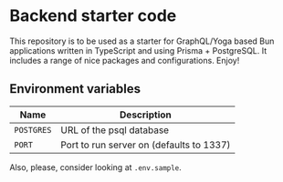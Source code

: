 # Backend starter code

This repository is to be used as a starter for GraphQL/Yoga based Bun applications written in TypeScript and using Prisma + PostgreSQL. It includes a range of nice packages and configurations. Enjoy!

## Environment variables

| Name       | Description                              |
| ---------- | ---------------------------------------- |
| `POSTGRES` | URL of the psql database                 |
| `PORT`     | Port to run server on (defaults to 1337) |

Also, please, consider looking at `.env.sample`.
